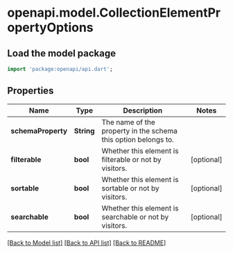 # openapi.model.CollectionElementPropertyOptions

## Load the model package
```dart
import 'package:openapi/api.dart';
```

## Properties
Name | Type | Description | Notes
------------ | ------------- | ------------- | -------------
**schemaProperty** | **String** | The name of the property in the schema this option belongs to. | 
**filterable** | **bool** | Whether this element is filterable or not by visitors. | [optional] 
**sortable** | **bool** | Whether this element is sortable or not by visitors. | [optional] 
**searchable** | **bool** | Whether this element is searchable or not by visitors. | [optional] 

[[Back to Model list]](../README.md#documentation-for-models) [[Back to API list]](../README.md#documentation-for-api-endpoints) [[Back to README]](../README.md)


